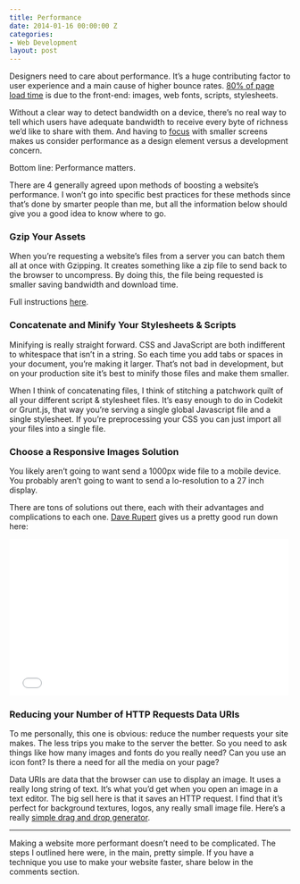 ```yaml
---
title: Performance
date: 2014-01-16 00:00:00 Z
categories:
- Web Development
layout: post
---
```


Designers need to care about performance. It’s a huge contributing factor to user experience and a main cause of higher bounce rates.
[80% of page load time](http://www.speedawarenessmonth.com/when-8020-becomes-2080/) is due to the front-end: images, web fonts, scripts, stylesheets.

Without a clear way to detect bandwidth on a device, there’s no real way to tell which users have adequate bandwidth to receive every byte of richness we’d like to share with them. And having to [focus](http://www.charlespeters.net/focusing/) with smaller screens makes us consider performance as a design element versus a development concern.

Bottom line:  Performance matters.

There are 4 generally agreed upon methods of boosting a website’s performance. I won’t go into specific best practices for these methods since that’s done by smarter people than me, but all the information below should give you a good idea to know where to go.

### Gzip Your Assets
When you’re requesting a website’s files from a server you can batch them all at once with Gzipping.  It creates something like a zip file to send back to the browser to uncompress. By doing this, the file being requested is smaller saving bandwidth and download time.

Full instructions [here](http://css-tricks.com/snippets/htaccess/active-gzip-compression/).

### Concatenate and Minify Your Stylesheets & Scripts
Minifying is really straight forward. CSS and JavaScript are both indifferent to whitespace that isn’t in a string. So each time you add tabs or spaces in your document, you’re making it larger. That’s not bad in development, but on your production site it’s best to minify those files and make them smaller.

When I think of concatenating files, I think of stitching a patchwork quilt of all your different script & stylesheet files. It’s easy enough to do in Codekit or Grunt.js, that way you’re serving a single global Javascript file and a single stylesheet. If you’re preprocessing your CSS you can just import all your files into a single file.

### Choose a Responsive Images Solution
You likely aren’t going to want send a 1000px wide file to a mobile device. You probably aren’t going to want to send a lo-resolution to a 27 inch display.

There are tons of solutions out there, each with their advantages and complications to each one. [Dave Rupert](http://daverupert.com/) gives us a pretty good run down here:

<iframe src="//player.vimeo.com/video/79265962?byline=0&amp;portrait=0&amp;color=d04d36" width="500" height="281" frameborder="0" webkitallowfullscreen mozallowfullscreen allowfullscreen></iframe>

### Reducing your Number of HTTP Requests Data URIs
To me personally, this one is obvious: reduce the number requests your site makes. The less trips you make to the server the better. So you need to ask things like how many images and fonts do you really need? Can you use an icon font? Is there a need for all the media on your page?

Data URIs are data that the browser can use to display an image. It uses a really long string of text. It’s what you’d get when you open an image in a text editor. The big sell here is that it saves an HTTP request. I find that it’s perfect for background textures, logos, any really small image file. Here’s a really [simple drag and drop generator](http://jpillora.com/base64-encoder/).

***

Making a website more performant doesn’t need to be complicated. The steps I outlined here were, in the main, pretty simple. If you have a technique you use to make your website faster, share below in the comments section.
